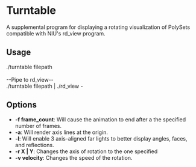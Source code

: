 # Turntable
A supplemental program for displaying a rotating visualization of PolySets compatible with NIU's rd_view program.

## Usage
./turntable filepath <br/>  
--Pipe to rd_view--  
./turntable filepath | ./rd_view -

## Options
- **-f frame_count**: Will cause the animation to end after a the specified number of frames.
- **-a**: Will render axis lines at the origin.
- **-l**: Will enable 3 axis-aligned far lights to better display angles, faces, and reflections.
- **-r X | Y**: Changes the axis of rotation to the one specified
- **-v velocity**: Changes the speed of the rotation.
